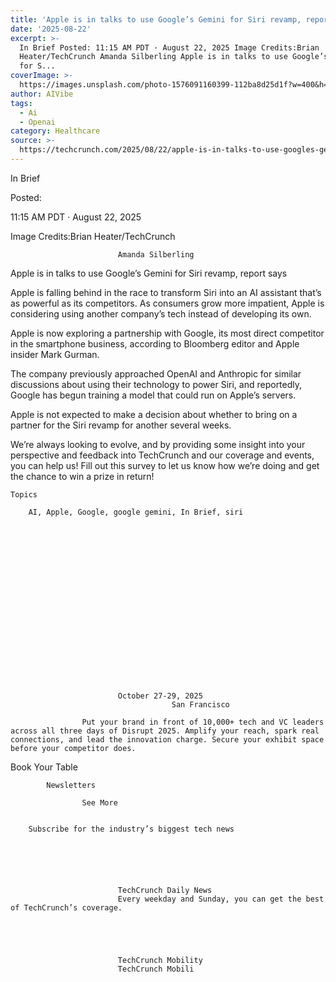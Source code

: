 ```yaml
---
title: 'Apple is in talks to use Google’s Gemini for Siri revamp, report says'
date: '2025-08-22'
excerpt: >-
  In Brief Posted: 11:15 AM PDT · August 22, 2025 Image Credits:Brian
  Heater/TechCrunch Amanda Silberling Apple is in talks to use Google’s Gemini
  for S...
coverImage: >-
  https://images.unsplash.com/photo-1576091160399-112ba8d25d1f?w=400&h=200&fit=crop&auto=format
author: AIVibe
tags:
  - Ai
  - Openai
category: Healthcare
source: >-
  https://techcrunch.com/2025/08/22/apple-is-in-talks-to-use-googles-gemini-for-siri-revamp-report-says/
---
```

In Brief



Posted:


11:15 AM PDT · August 22, 2025



Image Credits:Brian Heater/TechCrunch



	
		
							
											
									
					
		
							Amanda Silberling
					
	



Apple is in talks to use Google’s Gemini for Siri revamp, report says


Apple is falling behind in the race to transform Siri into an AI assistant that’s as powerful as its competitors. As consumers grow more impatient, Apple is considering using another company’s tech instead of developing its own.

Apple is now exploring a partnership with Google, its most direct competitor in the smartphone business, according to Bloomberg editor and Apple insider Mark Gurman.


	
	




	
	



The company previously approached OpenAI and Anthropic for similar discussions about using their technology to power Siri, and reportedly, Google has begun training a model that could run on Apple’s servers.

Apple is not expected to make a decision about whether to bring on a partner for the Siri revamp for another several weeks. 

We’re always looking to evolve, and by providing some insight into your perspective and feedback into TechCrunch and our coverage and events, you can help us! Fill out this survey to let us know how we’re doing and get the chance to win a prize in return!



	Topics
	
		AI, Apple, Google, google gemini, In Brief, siri	









	
	






	
					
				
							October 27-29, 2025
										San Francisco
					
					Put your brand in front of 10,000+ tech and VC leaders across all three days of Disrupt 2025. Amplify your reach, spark real connections, and lead the innovation charge. Secure your exhibit space before your competitor does.
				


Book Your Table


	








	
		
			Newsletters
							
					See More
				
					
		Subscribe for the industry’s biggest tech news
	
	
		
			
									
						
							TechCrunch Daily News
							Every weekday and Sunday, you can get the best of TechCrunch’s coverage.
							
						
					
									
						
							TechCrunch Mobility
							TechCrunch Mobili
